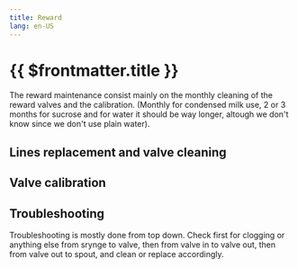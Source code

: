 ```yaml
---
title: Reward
lang: en-US
---
```


# {{ $frontmatter.title }}

The reward maintenance consist mainly on the monthly cleaning of the reward valves and the calibration. (Monthly for condensed milk use, 2 or 3 months for sucrose and for water it should be way longer, altough we don't know since we don't use plain water).

## Lines replacement and valve cleaning

## Valve calibration

## Troubleshooting

Troubleshooting is mostly done from top down. Check first for clogging or anything else from srynge to valve, then from valve in to valve out, then from valve out to spout, and clean or replace accordingly.